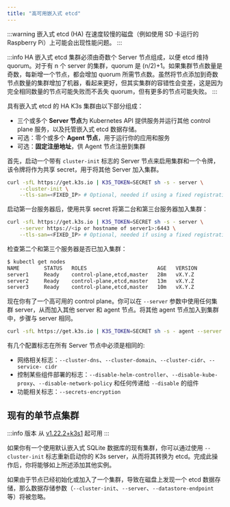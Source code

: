 ```yaml
---
title: "高可用嵌入式 etcd"
---
```


:::warning
嵌入式 etcd (HA) 在速度较慢的磁盘（例如使用 SD 卡运行的 Raspberry Pi）上可能会出现性能问题。
:::

:::info
HA 嵌入式 etcd 集群必须由奇数个 Server 节点组成，以便 etcd 维持 quorum。对于有 n 个 server 的集群，quorum 是 (n/2)+1。如果集群节点数量是奇数，每新增一个节点，都会增加 quorum 所需节点数。虽然将节点添加到奇数节点数量的集群增加了机器，看起来更好，但其实集群的容错性会变差，这是因为完全相同数量的节点可能失败而不丢失 quorum，但有更多的节点可能失败。
:::

具有嵌入式 etcd 的 HA K3s 集群由以下部分组成：

* 三个或多个 **Server 节点**为 Kubernetes API 提供服务并运行其他 control plane 服务，以及托管嵌入式 etcd 数据存储。
* 可选：零个或多个 **Agent 节点**，用于运行你的应用和服务
* 可选：**固定注册地址**，供 Agent 节点注册到集群

首先，启动一个带有 `cluster-init` 标志的 Server 节点来启用集群和一个令牌，该令牌将作为共享 secret，用于将其他 Server 加入集群。

```bash
curl -sfL https://get.k3s.io | K3S_TOKEN=SECRET sh -s - server \
    --cluster-init \
    --tls-san=<FIXED_IP> # Optional, needed if using a fixed registration address
```

启动第一台服务器后，使用共享 secret  将第二台和第三台服务器加入集群：
```bash
curl -sfL https://get.k3s.io | K3S_TOKEN=SECRET sh -s - server \
    --server https://<ip or hostname of server1>:6443 \
    --tls-san=<FIXED_IP> # Optional, needed if using a fixed registration address
```

检查第二个和第三个服务器是否已加入集群：

```bash
$ kubectl get nodes
NAME        STATUS   ROLES                       AGE   VERSION
server1     Ready    control-plane,etcd,master   28m   vX.Y.Z
server2     Ready    control-plane,etcd,master   13m   vX.Y.Z
server3     Ready    control-plane,etcd,master   10m   vX.Y.Z
```

现在你有了一个高可用的 control plane。你可以在 `--server` 参数中使用任何集群 server，从而加入其他 server 和 agent 节点。将其他 agent 节点加入到集群中，步骤与 server 相同。

```bash
curl -sfL https://get.k3s.io | K3S_TOKEN=SECRET sh -s - agent --server https://<ip or hostname of server>:6443
```

有几个配置标志在所有 Server 节点中必须是相同的:

* 网络相关标志：`--cluster-dns`、`--cluster-domain`、`--cluster-cidr`、`--service- cidr`
* 控制某些组件部署的标志：`--disable-helm-controller`、`--disable-kube-proxy`、`--disable-network-policy` 和任何传递给 `--disable` 的组件
* 功能相关标志：`--secrets-encryption`

## 现有的单节点集群

:::info 版本
从 [v1.22.2+k3s1](https://github.com/k3s-io/k3s/releases/tag/v1.22.2%2Bk3s1) 起可用
:::

如果你有一个使用默认嵌入式 SQLite 数据库的现有集群，你可以通过使用 `--cluster-init` 标志重新启动你的 K3s server，从而将其转换为 etcd。完成此操作后，你将能够如上所述添加其他实例。

如果由于节点已经初始化或加入了一个集群，导致在磁盘上发现一个 etcd 数据存储，那么数据存储参数（`--cluster-init`、`--server`、`--datastore-endpoint` 等）将被忽略。

